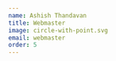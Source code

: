 ```yaml
---
name: Ashish Thandavan
title: Webmaster
image: circle-with-point.svg
email: webmaster
order: 5
---
```


